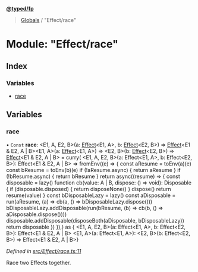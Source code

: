 **[@typed/fp](../README.md)**

> [Globals](../globals.md) / "Effect/race"

# Module: "Effect/race"

## Index

### Variables

* [race](_effect_race_.md#race)

## Variables

### race

• `Const` **race**: \<E1, A, E2, B>(a: [Effect](_effect_effect_.effect.md)\<E1, A>, b: [Effect](_effect_effect_.effect.md)\<E2, B>) => [Effect](_effect_effect_.effect.md)\<E1 & E2, A \| B>\<E1, A>(a: [Effect](_effect_effect_.effect.md)\<E1, A>) => \<E2, B>(b: [Effect](_effect_effect_.effect.md)\<E2, B>) => [Effect](_effect_effect_.effect.md)\<E1 & E2, A \| B> = curry( \<E1, A, E2, B>(a: Effect\<E1, A>, b: Effect\<E2, B>): Effect\<E1 & E2, A \| B> => fromEnv((e) => { const aResume = toEnv(a)(e) const bResume = toEnv(b)(e) if (!aResume.async) { return aResume } if (!bResume.async) { return bResume } return async((resume) => { const disposable = lazy() function cb(value: A \| B, dispose: () => void): Disposable { if (disposable.disposed) { return disposeNone() } dispose() return resume(value) } const bDisposableLazy = lazy() const aDisposable = run(aResume, (a) => cb(a, () => bDisposableLazy.dispose())) bDisposableLazy.addDisposable(run(bResume, (b) => cb(b, () => aDisposable.dispose()))) disposable.addDisposable(disposeBoth(aDisposable, bDisposableLazy)) return disposable }) }),) as { \<E1, A, E2, B>(a: Effect\<E1, A>, b: Effect\<E2, B>): Effect\<E1 & E2, A \| B> \<E1, A>(a: Effect\<E1, A>): \<E2, B>(b: Effect\<E2, B>) => Effect\<E1 & E2, A \| B>}

*Defined in [src/Effect/race.ts:11](https://github.com/TylorS/typed-fp/blob/f27ba3e/src/Effect/race.ts#L11)*

Race two Effects together.
